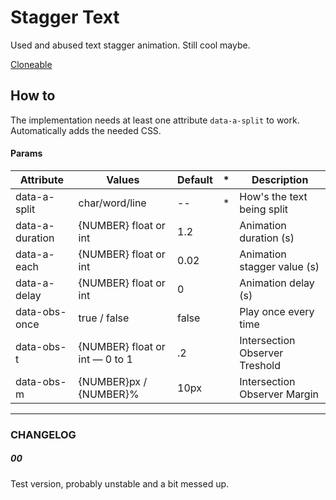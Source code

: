 # Stagger Text

Used and abused text stagger animation. Still cool maybe.

[Cloneable](/)

## How to

The implementation needs at least one attribute `data-a-split` to work.
Automatically adds the needed CSS.

#### Params

| Attribute       | Values                         | Default | \*  | Description                    |
| --------------- | ------------------------------ | ------- | --- | ------------------------------ |
| data-a-split    | char/word/line                 | --      | \*  | How's the text being split     |
| data-a-duration | {NUMBER} float or int          | 1.2     |     | Animation duration (s)         |
| data-a-each     | {NUMBER} float or int          | 0.02    |     | Animation stagger value (s)    |
| data-a-delay    | {NUMBER} float or int          | 0       |     | Animation delay (s)            |
| data-obs-once   | true / false                   | false   |     | Play once every time           |
| data-obs-t      | {NUMBER} float or int — 0 to 1 | .2      |     | Intersection Observer Treshold |
| data-obs-m      | {NUMBER}px / {NUMBER}%         | 10px    |     | Intersection Observer Margin   |

<!-- #### Long Description -->

---

### CHANGELOG

##### 00

Test version, probably unstable and a bit messed up.
